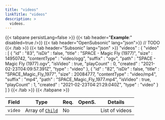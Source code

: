 ```yaml
---
title: "videos"
linkTitle: "videos"
description: >
  videos.
---
```


{{< tabpane persistLang=false >}}
{{< tab header="**Example**:" disabled=true />}}
{{< tab header="OpenSubsonic" lang="json">}}
// TODO
{{< /tab >}}
{{< tab header="Subsonic" lang="json" >}}
"videos" : {
  "video" : [ {
    "id" : "83",
    "isDir" : false,
    "title" : "SPACE - Magic Fly (1977)",
    "size" : 14950742,
    "contentType" : "video/ogg",
    "suffix" : "ogv",
    "path" : "SPACE - Magic Fly (1977).ogv",
    "isVideo" : true,
    "playCount" : 0,
    "created" : "2021-02-23T04:09:57.391Z",
    "type" : "video"
  }, {
    "id" : "82",
    "isDir" : false,
    "title" : "SPACE_Magic_Fly_1977",
    "size" : 20084777,
    "contentType" : "video/mp4",
    "suffix" : "mp4",
    "path" : "SPACE_Magic_Fly_1977.mp4",
    "isVideo" : true,
    "playCount" : 1,
    "created" : "2021-02-23T04:21:29.040Z",
    "type" : "video"
  } ]
}
{{< /tab >}}
{{< /tabpane >}}

| Field |  Type | Req. | OpenS. | Details |
| --- | --- | --- | --- | --- |
| `video` | Array of [`Child`](../child) | No |   | List of videos |
